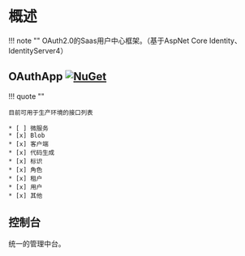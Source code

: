 # 概述
!!! note ""
    OAuth2.0的Saas用户中心框架。（基于AspNet Core Identity、IdentityServer4）

## OAuthApp [![NuGet](https://img.shields.io/nuget/v/OAuthApp.svg)](https://www.nuget.org/packages/oauthapp/)

!!! quote ""

    目前可用于生产环境的接口列表

    * [ ] 微服务
    * [x] Blob
    * [x] 客户端
    * [x] 代码生成
    * [x] 标识
    * [x] 角色
    * [x] 租户
    * [x] 用户
    * [x] 其他


## 控制台
统一的管理中台。

<!-- ## 网关
使用 [Azure API Management](https://www.azure.cn/zh-cn/home/features/api-management){: .md-button } 组合多个微服务，以产品包的形式提供使用。 -->